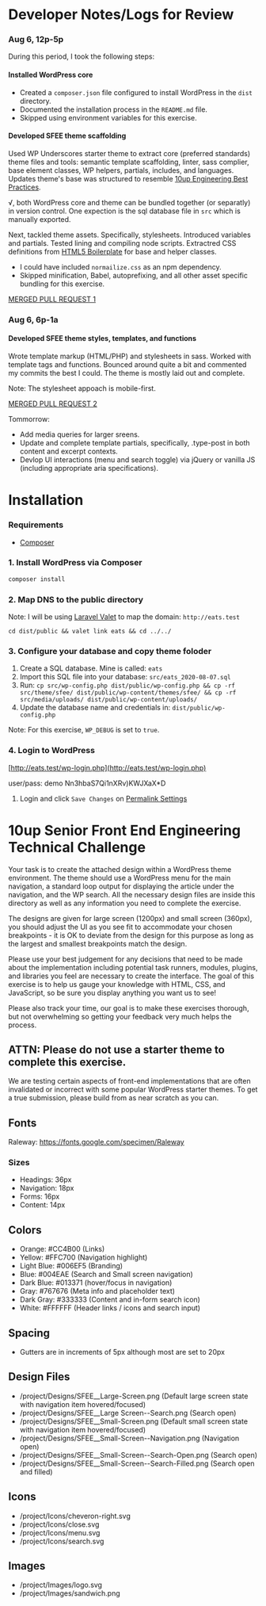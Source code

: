 # Developer Notes/Logs for Review

### Aug 6, 12p-5p

During this period, I took the following steps:

#### Installed WordPress core

* Created a `composer.json` file configured to install WordPress in the `dist` directory.
* Documented the installation process in the `README.md` file.
* Skipped using environment variables for this exercise.

#### Developed SFEE theme scaffolding

Used WP Underscores starter theme to extract core (preferred standards) theme files and tools: semantic template scaffolding, linter, sass complier, base element classes, WP helpers, partials, includes, and languages. Updates theme's base was structured to resemble [10up Engineering Best Practices](https://10up.github.io/Engineering-Best-Practices/structure/#file-organization).

√, both WordPress core and theme can be bundled together (or separatly) in version control. One expection is the sql database file in `src` which is manually exported.

Next, tackled theme assets. Specifically, stylesheets. Introduced variables and partials. Tested lining and compiling node scripts. Extractred CSS definitions from [HTML5 Boilerplate](https://html5boilerplate.com/) for base and helper classes.

* I could have included `normailize.css` as an npm dependency.
* Skipped minification, Babel, autoprefixing, and all other asset specific bundling for this exercise.

[MERGED PULL REQUEST 1](https://github.com/gguynn/applicant-senior-front-end-engineer-master/pull/1)

### Aug 6, 6p-1a

#### Developed SFEE theme styles, templates, and functions

Wrote template markup (HTML/PHP) and stylesheets in sass. Worked with template tags and functions. Bounced around quite a bit and commented my commits the best I could. The theme is mostly laid out and complete.

Note: The stylesheet appoach is mobile-first. 

[MERGED PULL REQUEST 2](https://github.com/gguynn/applicant-senior-front-end-engineer-master/pull/2)

Tommorrow: 

* Add media queries for larger sreens.
* Update and complete template partials, specifically, .type-post in both content and excerpt contexts.
* Devlop UI interactions (menu and search toggle) via jQuery or vanilla JS (including appropriate aria specifications).

# Installation

### Requirements

- [Composer](https://getcomposer.org/)

### 1. Install WordPress via Composer
```bash
composer install
```

### 2. Map DNS to the public directory

Note: I will be using [Laravel Valet](https://laravel.com/docs/7.x/valet) to map the domain: `http://eats.test`

`cd dist/public && valet link eats && cd ../../`

### 3. Configure your database and copy theme foloder

1. Create a SQL database. Mine is called: `eats`
1. Import this SQL file into your database: `src/eats_2020-08-07.sql`
1. Run: `cp src/wp-config.php dist/public/wp-config.php && cp -rf src/theme/sfee/ dist/public/wp-content/themes/sfee/ && cp -rf src/media/uploads/ dist/public/wp-content/uploads/`
1. Update the database name and credentials in: `dist/public/wp-config.php`

Note: For this exercise, `WP_DEBUG` is set to `true`.

### 4. Login to WordPress

[http://eats.test/wp-login.php](http://eats.test/wp-login.php)

user/pass:
demo
Nn3hbaS7Qi1nXRv)KWJXaX*D

1. Login and click `Save Changes` on [Permalink Settings](http://eats.test/wp-admin/options-permalink.php)

# 10up Senior Front End Engineering Technical Challenge
Your task is to create the attached design within a WordPress theme environment. The theme should use a WordPress menu for the main navigation, a standard loop output for displaying the article under the navigation, and the WP search. All the necessary design files are inside this directory as well as any information you need to complete the exercise.

The designs are given for large screen (1200px) and small screen (360px), you should adjust the UI as you see fit to accommodate your chosen breakpoints - it is OK to deviate from the design for this purpose as long as the largest and smallest breakpoints match the design.

Please use your best judgement for any decisions that need to be made about the implementation including potential task runners, modules, plugins, and libraries you feel are necessary to create the interface. The goal of this exercise is to help us gauge your knowledge with HTML, CSS, and JavaScript, so be sure you display anything you want us to see!

Please also track your time, our goal is to make these exercises thorough, but not overwhelming so getting your feedback very much helps the process.

## ATTN: Please do not use a starter theme to complete this exercise.
We are testing certain aspects of front-end implementations that are often invalidated or incorrect with some popular WordPress starter themes. To get a true submission, please build from as near scratch as you can.

## Fonts
Raleway: https://fonts.google.com/specimen/Raleway

### Sizes
- Headings: 36px
- Navigation: 18px
- Forms: 16px
- Content: 14px

## Colors
- Orange: #CC4B00 (Links)
- Yellow: #FFC700 (Navigation highlight)
- Light Blue: #006EF5 (Branding)
- Blue: #004EAE (Search and Small screen navigation)
- Dark Blue: #013371 (hover/focus in navigation)
- Gray: #767676 (Meta info and placeholder text)
- Dark Gray: #333333 (Content and in-form search icon)
- White: #FFFFFF (Header links / icons and search input)

## Spacing
- Gutters are in increments of 5px although most are set to 20px

## Design Files
- /project/Designs/SFEE__Large-Screen.png (Default large screen state with navigation item hovered/focused)
- /project/Designs/SFEE__Large Screen--Search.png (Search open)
- /project/Designs/SFEE__Small-Screen.png (Default small screen state with navigation item hovered/focused)
- /project/Designs/SFEE__Small-Screen--Navigation.png (Navigation open)
- /project/Designs/SFEE__Small-Screen--Search-Open.png (Search open)
- /project/Designs/SFEE__Small-Screen--Search-Filled.png (Search open and filled)

## Icons
- /project/Icons/cheveron-right.svg
- /project/Icons/close.svg
- /project/Icons/menu.svg
- /project/Icons/search.svg

## Images
- /project/Images/logo.svg
- /project/Images/sandwich.png
